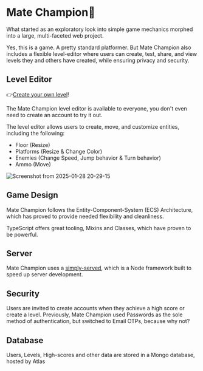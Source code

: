 # Mate Champion🧉

What started as an exploratory look into simple game mechanics morphed into a large, multi-faceted web project.

Yes, this is a game. A pretty standard platformer. But Mate Champion also includes a flexible level-editor where users can create, test, share, and view levels they and others have created, while ensuring privacy and security.

## Level Editor

👉[Create your own level](http://localhost:3000/levels?view=mine)!

The Mate Champion level editor is available to everyone, you don't even need to create an account to try it out.

The level editor allows users to create, move, and customize entities, including the following:

- Floor (Resize)
- Platforms (Resize & Change Color)
- Enemies (Change Speed, Jump behavior & Turn behavior)
- Ammo (Move)

![Screenshot from 2025-01-28 20-29-15](https://github.com/user-attachments/assets/139be27c-b002-49ec-a58f-b03feaf21817)

## Game Design

Mate Champion follows the Entity-Component-System (ECS) Architecture, which has proved to provide needed flexibility and cleanliness.

TypeScript offers great tooling, Mixins and Classes, which have proven to be powerful.

## Server

Mate Champion uses a [simply-served](https://www.npmjs.com/package/simply-served), which is a Node framework built to speed up server development.

## Security

Users are invited to create accounts when they achieve a high score or create a level. Previously, Mate Champion used Passwords as the sole method of authentication, but switched to Email OTPs, because why not?

## Database

Users, Levels, High-scores and other data are stored in a Mongo database, hosted by Atlas
